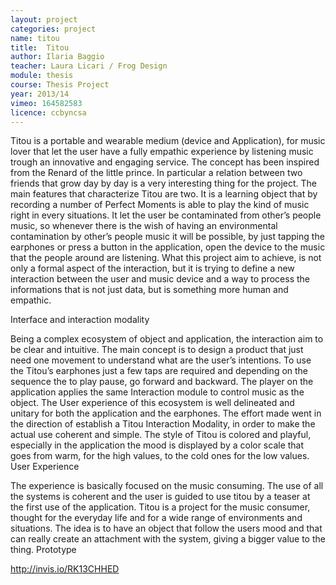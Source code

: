 ```yaml
---
layout: project
categories: project
name: titou
title:  Titou
author: Ilaria Baggio
teacher: Laura Licari / Frog Design
module: thesis
course: Thesis Project
year: 2013/14
vimeo: 164582583
licence: ccbyncsa
---
```

Titou is a portable and wearable medium (device and Application), for music lover that let the user have a fully empathic experience by listening music trough an innovative and engaging service. The concept has been inspired from the Renard of the little prince. In particular a relation between two friends that grow day by day is a very interesting thing for the project.
The main features that characterize Titou are two. It is a learning object that by recording a number of Perfect Moments is able to play the kind of music right in every situations. It let the user be contaminated from other’s people music, so whenever there is the wish of having an environmental contamination by other’s people music it will be possible, by just tapping the earphones or press a button in the application, open the device to the music that the people around are listening.
What this project aim to achieve, is not only a formal aspect of the interaction, but it is trying to define a new interaction between the user and music device and a way to process the informations that is not just data, but is something more human and empathic.

Interface and interaction modality

Being a complex ecosystem of object and application, the interaction aim to be clear and intuitive. The main concept is to design a product that just need one movement to understand what are the user’s intentions.
To use the Titou’s earphones just a few taps are required and depending on the sequence the to play pause, go forward and backward.
The player on the application applies the same Interaction module to control music as the object. The User experience of this ecosystem is well delineated and unitary for both the application and the earphones.
The effort made went in the direction of establish a Titou Interaction Modality, in order to make the actual use coherent and simple.
The style of Titou is colored and playful, especially in the application the mood is displayed by a color scale that goes from warm, for the high values, to the cold ones for the low values.
User Experience

The experience is basically focused on the music consuming. The use of all the systems is coherent and the user is guided to use titou by a teaser at the first use of the application. Titou is a project for the music consumer, thought for the everyday life and for a wide range of environments and situations.
The idea is to have an object that follow the users mood and that can really create an attachment with the system, giving a bigger value to the thing.
Prototype

http://invis.io/RK13CHHED